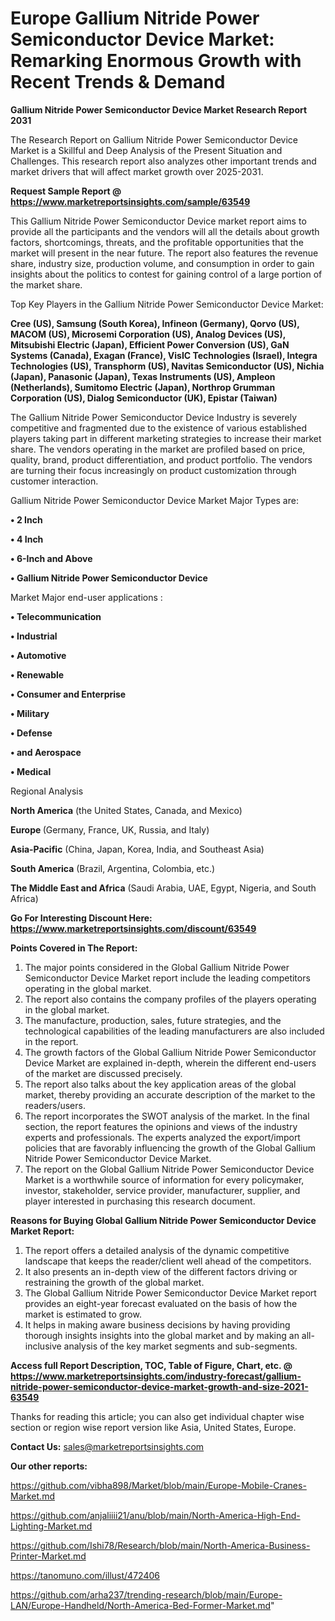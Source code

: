 # Europe Gallium Nitride Power Semiconductor Device Market: Remarking Enormous Growth with Recent Trends & Demand

<strong>Gallium Nitride Power Semiconductor Device Market Research Report 2031</strong>

The Research Report on Gallium Nitride Power Semiconductor Device Market is a Skillful and Deep Analysis of the Present Situation and Challenges. This research report also analyzes other important trends and market drivers that will affect market growth over 2025-2031.

<strong>Request Sample Report @ <a href=https://www.marketreportsinsights.com/sample/63549>https://www.marketreportsinsights.com/sample/63549</a></strong>

This Gallium Nitride Power Semiconductor Device market report aims to provide all the participants and the vendors will all the details about growth factors, shortcomings, threats, and the profitable opportunities that the market will present in the near future. The report also features the revenue share, industry size, production volume, and consumption in order to gain insights about the politics to contest for gaining control of a large portion of the market share.

Top Key Players in the Gallium Nitride Power Semiconductor Device Market:

<strong>Cree (US), Samsung (South Korea), Infineon (Germany), Qorvo (US), MACOM (US), Microsemi Corporation (US), Analog Devices (US), Mitsubishi Electric (Japan), Efficient Power Conversion (US), GaN Systems (Canada), Exagan (France), VisIC Technologies (Israel), Integra Technologies (US), Transphorm (US), Navitas Semiconductor (US), Nichia (Japan), Panasonic (Japan), Texas Instruments (US), Ampleon (Netherlands), Sumitomo Electric (Japan), Northrop Grumman Corporation (US), Dialog Semiconductor (UK), Epistar (Taiwan)</strong>

The Gallium Nitride Power Semiconductor Device Industry is severely competitive and fragmented due to the existence of various established players taking part in different marketing strategies to increase their market share. The vendors operating in the market are profiled based on price, quality, brand, product differentiation, and product portfolio. The vendors are turning their focus increasingly on product customization through customer interaction.

Gallium Nitride Power Semiconductor Device Market Major Types are:

<strong>• 2 Inch

• 4 Inch

• 6-Inch and Above

• Gallium Nitride Power Semiconductor Device</strong>

Market Major end-user applications :

<strong>• Telecommunication

• Industrial

• Automotive

• Renewable

• Consumer and Enterprise

• Military

• Defense

• and Aerospace

• Medical</strong>

Regional Analysis

</u><strong><b>North America</b></strong> (the United States, Canada, and Mexico)

<strong><b>Europe </b></strong>(Germany, France, UK, Russia, and Italy)

<strong><b>Asia-Pacific</b></strong> (China, Japan, Korea, India, and Southeast Asia)

<strong><b>South America</b></strong> (Brazil, Argentina, Colombia, etc.)

<strong><b>The Middle East and Africa</b></strong> (Saudi Arabia, UAE, Egypt, Nigeria, and South Africa)

<strong>Go For Interesting Discount Here: <a href=https://www.marketreportsinsights.com/discount/63549>https://www.marketreportsinsights.com/discount/63549</a></strong>

<strong>Points Covered in The Report:</strong>
<ol>
  <li>The major points considered in the Global Gallium Nitride Power Semiconductor Device Market report include the leading competitors operating in the global market.</li>
  <li>The report also contains the company profiles of the players operating in the global market.</li>
  <li>The manufacture, production, sales, future strategies, and the technological capabilities of the leading manufacturers are also included in the report.</li>
  <li>The growth factors of the Global Gallium Nitride Power Semiconductor Device Market are explained in-depth, wherein the different end-users of the market are discussed precisely.</li>
  <li>The report also talks about the key application areas of the global market, thereby providing an accurate description of the market to the readers/users.</li>
  <li>The report incorporates the SWOT analysis of the market. In the final section, the report features the opinions and views of the industry experts and professionals. The experts analyzed the export/import policies that are favorably influencing the growth of the Global Gallium Nitride Power Semiconductor Device Market.</li>
  <li>The report on the Global Gallium Nitride Power Semiconductor Device Market is a worthwhile source of information for every policymaker, investor, stakeholder, service provider, manufacturer, supplier, and player interested in purchasing this research document.</li>
</ol>
<strong>Reasons for Buying Global Gallium Nitride Power Semiconductor Device Market Report:</strong>

<ol>
  <li>The report offers a detailed analysis of the dynamic competitive landscape that keeps the reader/client well ahead of the competitors.</li>
  <li>It also presents an in-depth view of the different factors driving or restraining the growth of the global market.</li>
  <li>The Global Gallium Nitride Power Semiconductor Device Market report provides an eight-year forecast evaluated on the basis of how the market is estimated to grow.</li>
  <li>It helps in making aware business decisions by having providing thorough insights insights into the global market and by making an all-inclusive analysis of the key market segments and sub-segments.</li>
</ol>
<strong>Access full Report Description, TOC, Table of Figure, Chart, etc. @ <a href=https://www.marketreportsinsights.com/industry-forecast/gallium-nitride-power-semiconductor-device-market-growth-and-size-2021-63549>https://www.marketreportsinsights.com/industry-forecast/gallium-nitride-power-semiconductor-device-market-growth-and-size-2021-63549</a></strong>


Thanks for reading this article; you can also get individual chapter wise section or region wise report version like Asia, United States, Europe.

<strong>Contact Us:</strong>
sales@marketreportsinsights.com

<strong>Our other reports:</strong>

<a href=https://github.com/vibha898/Market/blob/main/Europe-Mobile-Cranes-Market.md>https://github.com/vibha898/Market/blob/main/Europe-Mobile-Cranes-Market.md</a>

<a href=https://github.com/anjaliiii21/anu/blob/main/North-America-High-End-Lighting-Market.md>https://github.com/anjaliiii21/anu/blob/main/North-America-High-End-Lighting-Market.md</a>

<a href=https://github.com/Ishi78/Research/blob/main/North-America-Business-Printer-Market.md>https://github.com/Ishi78/Research/blob/main/North-America-Business-Printer-Market.md</a>

<a href=https://tanomuno.com/illust/472406>https://tanomuno.com/illust/472406</a>

<a href=https://github.com/arha237/trending-research/blob/main/Europe-LAN/Europe-Handheld/North-America-Bed-Former-Market.md>https://github.com/arha237/trending-research/blob/main/Europe-LAN/Europe-Handheld/North-America-Bed-Former-Market.md</a>"
